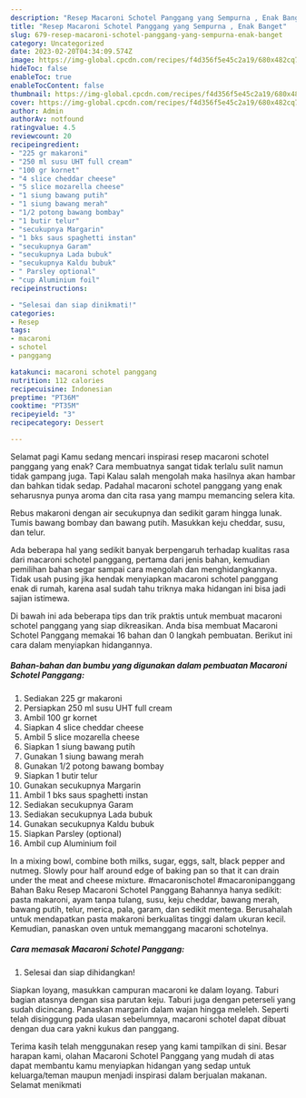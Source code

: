 ```yaml
---
description: "Resep Macaroni Schotel Panggang yang Sempurna , Enak Banget"
title: "Resep Macaroni Schotel Panggang yang Sempurna , Enak Banget"
slug: 679-resep-macaroni-schotel-panggang-yang-sempurna-enak-banget
category: Uncategorized
date: 2023-02-20T04:34:09.574Z
image: https://img-global.cpcdn.com/recipes/f4d356f5e45c2a19/680x482cq70/macaroni-schotel-panggang-foto-resep-utama.jpg
hideToc: false
enableToc: true
enableTocContent: false
thumbnail: https://img-global.cpcdn.com/recipes/f4d356f5e45c2a19/680x482cq70/macaroni-schotel-panggang-foto-resep-utama.jpg
cover: https://img-global.cpcdn.com/recipes/f4d356f5e45c2a19/680x482cq70/macaroni-schotel-panggang-foto-resep-utama.jpg
author: Admin
authorAv: notfound
ratingvalue: 4.5
reviewcount: 20
recipeingredient:
- "225 gr makaroni"
- "250 ml susu UHT full cream"
- "100 gr kornet"
- "4 slice cheddar cheese"
- "5 slice mozarella cheese"
- "1 siung bawang putih"
- "1 siung bawang merah"
- "1/2 potong bawang bombay"
- "1 butir telur"
- "secukupnya Margarin"
- "1 bks saus spaghetti instan"
- "secukupnya Garam"
- "secukupnya Lada bubuk"
- "secukupnya Kaldu bubuk"
- " Parsley optional"
- "cup Aluminium foil"
recipeinstructions:

- "Selesai dan siap dinikmati!"
categories:
- Resep
tags:
- macaroni
- schotel
- panggang

katakunci: macaroni schotel panggang 
nutrition: 112 calories
recipecuisine: Indonesian
preptime: "PT36M"
cooktime: "PT35M"
recipeyield: "3"
recipecategory: Dessert

---
```



Selamat pagi Kamu sedang mencari inspirasi resep macaroni schotel panggang yang enak? Cara membuatnya sangat tidak terlalu sulit namun tidak gampang juga. Tapi Kalau salah mengolah maka hasilnya akan hambar dan bahkan tidak sedap. Padahal macaroni schotel panggang yang enak seharusnya punya aroma dan cita rasa yang mampu memancing selera kita.


Rebus makaroni dengan air secukupnya dan sedikit garam hingga lunak. Tumis bawang bombay dan bawang putih. Masukkan keju cheddar, susu, dan telur.

Ada beberapa hal yang sedikit banyak berpengaruh terhadap kualitas rasa dari macaroni schotel panggang, pertama dari jenis bahan, kemudian pemilihan bahan segar sampai cara mengolah dan menghidangkannya. Tidak usah pusing jika hendak menyiapkan macaroni schotel panggang enak di rumah, karena asal sudah tahu triknya maka hidangan ini bisa jadi sajian istimewa.


Di bawah ini ada beberapa tips dan trik praktis untuk membuat macaroni schotel panggang yang siap dikreasikan. Anda bisa membuat Macaroni Schotel Panggang memakai 16 bahan dan 0 langkah pembuatan. Berikut ini cara dalam menyiapkan hidangannya.

<!--inarticleads1-->

##### Bahan-bahan dan bumbu yang digunakan dalam pembuatan Macaroni Schotel Panggang:

1. Sediakan 225 gr makaroni
1. Persiapkan 250 ml susu UHT full cream
1. Ambil 100 gr kornet
1. Siapkan 4 slice cheddar cheese
1. Ambil 5 slice mozarella cheese
1. Siapkan 1 siung bawang putih
1. Gunakan 1 siung bawang merah
1. Gunakan 1/2 potong bawang bombay
1. Siapkan 1 butir telur
1. Gunakan secukupnya Margarin
1. Ambil 1 bks saus spaghetti instan
1. Sediakan secukupnya Garam
1. Sediakan secukupnya Lada bubuk
1. Gunakan secukupnya Kaldu bubuk
1. Siapkan  Parsley (optional)
1. Ambil cup Aluminium foil


In a mixing bowl, combine both milks, sugar, eggs, salt, black pepper and nutmeg. Slowly pour half around edge of baking pan so that it can drain under the meat and cheese mixture. #macaronischotel #macaronipanggang Bahan Baku Resep Macaroni Schotel Panggang Bahannya hanya sedikit: pasta makaroni, ayam tanpa tulang, susu, keju cheddar, bawang merah, bawang putih, telur, merica, pala, garam, dan sedikit mentega. Berusahalah untuk mendapatkan pasta makaroni berkualitas tinggi dalam ukuran kecil. Kemudian, panaskan oven untuk memanggang macaroni schotelnya. 

<!--inarticleads2-->

##### Cara memasak Macaroni Schotel Panggang:


1. Selesai dan siap dihidangkan!

Siapkan loyang, masukkan campuran macaroni ke dalam loyang. Taburi bagian atasnya dengan sisa parutan keju. Taburi juga dengan peterseli yang sudah dicincang. Panaskan margarin dalam wajan hingga meleleh. Seperti telah disinggung pada ulasan sebelumnya, macaroni schotel dapat dibuat dengan dua cara yakni kukus dan panggang. 

Terima kasih telah menggunakan resep yang kami tampilkan di sini. Besar harapan kami, olahan Macaroni Schotel Panggang yang mudah di atas dapat membantu kamu menyiapkan hidangan yang sedap untuk keluarga/teman maupun menjadi inspirasi dalam berjualan makanan. Selamat menikmati
